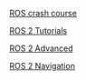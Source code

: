 [ROS crash course](https://www.youtube.com/watch?v=wfDJAYTMTdk&list=PLLSegLrePWgJk6dfV-UXSh2TZ74wNntWt&index=4)

[ROS 2 Tutorials](https://www.youtube.com/playlist?list=PLLSegLrePWgJudpPUof4-nVFHGkB62Izy)

[ROS 2 Advanced](https://www.youtube.com/playlist?list=PLunhqkrRNRhYYCaSTVP-qJnyUPkTxJnBt)

[ROS 2 Navigation](https://www.youtube.com/watch?v=idQb2pB-h2Q&pp=ygUQcm9zIDIgbmF2aWdhdGlvbg%3D%3D)